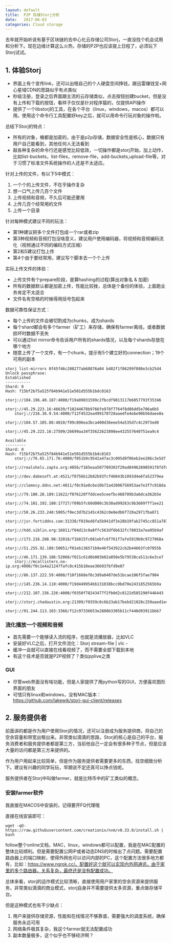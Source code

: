 ```yaml
---
layout: default
title:  P2P 存储Storj分析
date:   2017-06-03
categories: Cloud storage
---
```


去年就开始听说有基于区块链的去中心化云存储公司Storj，一直没找个机会试用和分析下。现在边缘计算这么火热，存储的P2P也应该提上日程了，必须玩下Storj试试。

## 1. 体验Storj
- 界面上有个宣传link，还可以出租自己的个人硬盘空间挣钱，跟迅雷赚钱宝+网心星域CDN的思路似乎有点类似
- 秒级注册，登录之后界面跟主流的云存储类似，点击按钮创建bucket，但是没有上传和下载的按钮，看样子仅仅是针对程序猿的，仅提供API操作
- 提供了一个libstorj的工具，在各个平台（linux，windows，macos）都可以用。使用这个命令行工具配置好key之后，就可以用命令行玩对象的操作啦。

总结下Storj的特点：
- 所有的对象，桶都是加密的，由于是p2p存储，数据安全性是核心，数据只有用户自己能看到，其他任何人无法看到
- 敲各种复杂的命令行还是感觉比较低效，一切操作都是storj开始，加上动作，比如list-buckets，list-files，remove-file，add-buckets,upload-file等，对于习惯了标准文件系统操作的人还是不太适应。

针对上传的文件，有以下5中模式：
1. 一个个的上传文件，不在乎操作复杂
2. 想一口气上传几百个文件
3. 上传视频和音频，不久后可能还要用
4. 上传几百个经常用的文件
5. 上传一个目录

针对每种模式建议不同的玩法：
- 第1种建议把多个文件打包成一个rar或者zip
- 第3种视频和音频打包没啥意义，建议用户使用编码器，将视频和音频编码流化（视频通过不同的编码方式压缩）
- 第2和5建议打包上传
- 第4个由于要经常用，建议写个脚本去一个个上传

实际上传文件的体验：
- 上传文件有个prepare阶段，是算hashing的过程(算出对象名 & 加密)
- 所有的数据默认都是加密上传，性能比较挫，总体是个备份的体验，上面跑业务肯定不太适合
- 文件名有空格的时候得用括号包起来

数据可靠性保证方式：
- 每个上传的文件会被切割成为chunks，成为shards
- 每个shard都会有多个farmer（矿工）来存储，确保有farmer离线，或者数据损坏时数据不丢失
- 可以通过list mirror命令告诉用户所有的shards情况，以及每个shards存放在哪个地方
- 随意上传了一个文件，有一个chunk，提示有5个建立好的connection；19个可用的副本

```
storj list-mirrors 0f45f46c208277ab68876a04 b482f1f86299f888e3cb25d4
Unlock passphrase:
Established
-----------
Shard: 0
Hash: f15bf2b75a525f84b941e51e501d555b1bdc8163
	storj://104.196.40.187:4000/f19a09031599c2fbcdf9013117b6057793f35346
	storj://45.29.223.16:46639/f10244678b9766fe978f7764f8d86dd5e706a6b5
	storj://216.36.9.54:4000/f12f4532ea499170728aaedfe4ebe90b56daee0a
	storj://104.57.185.88:4010/f09c896ea3bca400d36eee54a535d7c4c2973ed0
	storj://45.29.223.16:27509/26699aa34f35622623898ee432557640751ea9c4

Available
---------
Shard: 0
Hash: f15bf2b75a525f84b941e51e501d555b1bdc8163
	storj://76.65.171.76:4000/f051b9c9542a47ac3c095d8f06eb2ee286c3e5d7
	storj://realshels.zapto.org:4056/f165eaa507709303f29ad04962890591f8fdfdc5
	storj://dev.dabesoft.at:4521/f0756b12b82b93fcf46043b1893d4e6fa52379ea
	storj://clemncy.ddns.net:4011/f0c91e0c6e10b72a42006756953ae7e3f7c918da
	storj://79.180.28.189:11622/f076120ffddcee5ceefbc468709b3a6dca362b5e
	storj://74.101.192.180:17727/f09b5fc60d000c3b30ad99263c9b3609fff1ee21
	storj://50.26.233.248:5005/f0ec3d7b2145c4362c0e8edb6f720a2971fba871
	storj://jsr.fortiddns.com:31338/f019ed6fa5b941df3e28b19fab2745cc851a787c
	storj://hdd.siblin.org:16011/f04d13c0a8ffc563df6b632fc78033a7ea95b9af
	storj://173.216.208.98:32018/f1b815fc081ebfc6f761f7afe5919b9c9727968a
	storj://51.255.92.188:50051/f01eb136571b9e46f543922cb2b44663fc07055b
	storj://46.171.139.186:52060/f021c61d6b003b02a050e5b79538ca511c6e3ce7
	storj://mcallisters.no-ip.org:4000/f0c1e4a21247fafc8c415b10eae366937bfd9e87
	storj://86.137.222.59:4000/f10f1668ef8c3d9a0407de51bcae106f5fae7904
	storj://145.236.14.110:4000/f19d449954bb131038bcc0bd70e2431852565b9a
	storj://212.107.156.226:4000/f0350f78243477f2fb0d2c8122d585290f446443
	storj://storj.chadaustin.org:21309/f0359c0c6b23ab17bebd21028c259aaed1e4a137
	storj://91.244.113.103:3366/f12c97336653e2880b3305b11cf448d93911bbb7
```

### 流化播放一个视频和音频
- 首先需要一个能够读入流的程序，也就是流播放器，比如VLC
- 安装好VLC之后，打开文件流化：Storj stream-file <bucket-id> <file-id> | vlc -
- 缓冲一会就可以直接在线看视频了，而不需要全部下载到本地
- 有这个技术是否就是P2P视频了？类似pplive之类

### GUI
- 尽管web界面没有啥功能，但是人家提供了用python写的GUI，方便喜欢图形界面的朋友
- 可惜只有linux和windows，没有MAC版本：https://github.com/lakewik/storj-gui-client/releases

## 2. 服务提供者
前面讲的都是作为用户使用Storj的情况，还可以注册成为服务提供商，将自己的空余容量和带宽出租出来。非常类似滴滴的思路，Storj的核心是自己的平台，服务消费者和服务提供者都是第三方，当前他自己一定会有很多种子节点，但是应该大量的访问都是第三方来提供的。

作为用户用起来比较简单，但是作为服务提供者需要更多的东西，找空细致分析下。建议有兴趣的同学玩玩，早期说不定还真可以挣点钱呢。

服务提供者在Storj中叫做farmer，就是比特币中的矿工类似的概念。

### 安装farmer软件
我直接在MACOS中安装的，记得要开FQ代理哦

直接在线安装即可：
```
wget -qO- https://raw.githubusercontent.com/creationix/nvm/v0.33.0/install.sh | bash
```

follow整个online文档，MAC，linux，windows都可以配置，我是在MAC配置的整体比较顺利。但是需要配置公网IP或者动态DNS的时候出了点问题。需要配置路由器上的端口映射，使得外网也可以访问内部的PC，这个配置方法很多地方都有，比如：https://www.ngrok.cc/。配置好这个就可以实现内外网通讯，由于家里的多个路由器，关系复杂，最终还是没有配置成功。

总体来看，storj的运作模式比较清晰，直接使用用户家里的空余资源来提供服务，非常类似滴滴的商业模式，storj自身并不需要提供太多资源，重点做存储平台。

但是这种模式也有不少缺点：
1. 用户来提供存储资源，性能和在线情况不够靠谱，需要强大的调度系统，确保服务永远可用
2. 网络条件极其复杂，我这个farmer就无法配置成功
3. 副本数量极多，这个似乎也不够经济啊？